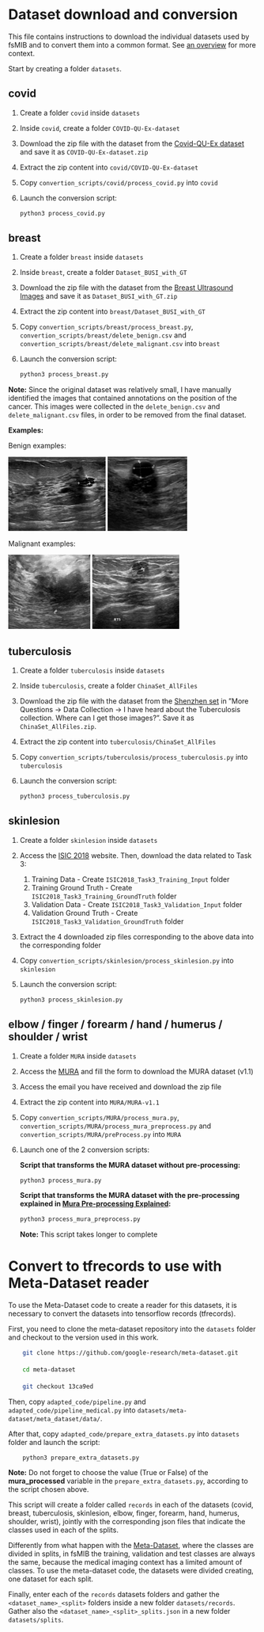 # Dataset download and conversion

This file contains instructions to download the individual datasets used by fsMIB and to convert them into a common format. See [an overview](../README.md#downloading-and-converting-datasets) for
more context.

Start by creating a folder `datasets`.

## covid

1.  Create a folder `covid` inside `datasets`
2.  Inside `covid`, create a folder `COVID-QU-Ex-dataset`
3.  Download the zip file with the dataset from the
    [Covid-QU-Ex dataset](https://www.kaggle.com/datasets/anasmohammedtahir/covidqu) and save it as `COVID-QU-Ex-dataset.zip`
4.  Extract the zip content into `covid/COVID-QU-Ex-dataset`
5.  Copy `convertion_scripts/covid/process_covid.py` into `covid`
6.  Launch the conversion script:

    ```bash
    python3 process_covid.py
    ```

## breast
1.  Create a folder `breast` inside `datasets`
2.  Inside `breast`, create a folder `Dataset_BUSI_with_GT`
3.  Download the zip file with the dataset from the
    [Breast Ultrasound Images](https://www.kaggle.com/datasets/aryashah2k/breast-ultrasound-images-dataset) and save it as `Dataset_BUSI_with_GT.zip`
4. Extract the zip content into `breast/Dataset_BUSI_with_GT`
5. Copy `convertion_scripts/breast/process_breast.py`, `convertion_scripts/breast/delete_benign.csv` and `convertion_scripts/breast/delete_malignant.csv` into `breast`
6. Launch the conversion script:

    ```bash
    python3 process_breast.py
    ```

**Note:** Since the original dataset was relatively small, I have manually identified the images that contained annotations on the position of the cancer. This images were collected in the `delete_benign.csv` and `delete_malignant.csv` files, in order to be removed from the final dataset.

**Examples:**

Benign examples:
<p float="center">
<img src="../figures/benign%20(14).png" height="150" />
<img src="../figures/benign%20(79).png" height="150" /> 
</p>

Malignant examples:
<p float="center">
<img src="../figures/malignant%20(2).png" height="150" />
<img src="../figures/malignant%20(10).png" height="150" /> 
</p>


## tuberculosis

1. Create a folder `tuberculosis` inside `datasets`
2. Inside `tuberculosis`, create a folder `ChinaSet_AllFiles`
3. Download the zip file with the dataset from the [Shenzhen set](https://openi.nlm.nih.gov/faq#faq-tb-coll) in ”More Questions → Data Collection → I have heard about the Tuberculosis collection. Where can I get those images?”. Save it as `ChinaSet_AllFiles.zip`.
4. Extract the zip content into `tuberculosis/ChinaSet_AllFiles`
5. Copy `convertion_scripts/tuberculosis/process_tuberculosis.py` into `tuberculosis`
6. Launch the conversion script:

    ```bash
    python3 process_tuberculosis.py
    ```

## skinlesion

1. Create a folder `skinlesion` inside `datasets`
2. Access the [ISIC 2018](https://challenge.isic-archive.com/data/#2018) website. Then, download the data related to Task 3: 
   1. Training Data - Create `ISIC2018_Task3_Training_Input` folder
   2. Training Ground Truth - Create `ISIC2018_Task3_Training_GroundTruth` folder
   3. Validation Data - Create `ISIC2018_Task3_Validation_Input` folder
   4. Validation Ground Truth - Create `ISIC2018_Task3_Validation_GroundTruth` folder
3. Extract the 4 downloaded zip files corresponding to the above data into the corresponding folder
4. Copy `convertion_scripts/skinlesion/process_skinlesion.py` into `skinlesion`
5. Launch the conversion script:

    ```bash
    python3 process_skinlesion.py
    ```


## elbow / finger / forearm / hand / humerus / shoulder / wrist

1. Create a folder `MURA` inside `datasets`
2. Access the [MURA](https://stanfordmlgroup.github.io/competitions/mura/) and fill the form to download the MURA dataset (v1.1)
3. Access the email you have received and download the zip file
4. Extract the zip content into `MURA/MURA-v1.1`
5. Copy `convertion_scripts/MURA/process_mura.py`, `convertion_scripts/MURA/process_mura_preprocess.py` and `convertion_scripts/MURA/preProcess.py` into `MURA`
6. Launch one of the 2 conversion scripts:
    
    **Script that transforms the MURA dataset without pre-processing:**
    ```bash
    python3 process_mura.py
    ```
    
    **Script that transforms the MURA dataset with the pre-processing explained in [Mura Pre-processing Explained](../doc/mura_pre-processing.md):**
    ```bash
    python3 process_mura_preprocess.py
    ```
    **Note:** This script takes longer to complete

# Convert to tfrecords to use with Meta-Dataset reader
To use the Meta-Dataset code to create a reader for this datasets, it is necessary to convert the datasets into tensorflow records (tfrecords).

First, you need to clone the meta-dataset repository into the `datasets` folder and checkout to the version used in this work.

``` bash
    git clone https://github.com/google-research/meta-dataset.git
    
    cd meta-dataset

    git checkout 13ca9ed
```

Then, copy `adapted_code/pipeline.py` and `adapted_code/pipeline_medical.py` into `datasets/meta-dataset/meta_dataset/data/`. 

After that, copy `adapted_code/prepare_extra_datasets.py` into `datasets` folder and launch the script:

```bash
    python3 prepare_extra_datasets.py
```
**Note:** Do not forget to choose the value (True or False) of the **mura_processed** variable in the `prepare_extra_datasets.py`, according to the script chosen above.


This script will create a folder called `records` in each of the datasets (covid, breast, tuberculosis, skinlesion, elbow, finger, forearm, hand, humerus, shoulder, wrist), jointly with the corresponding json files that indicate the classes used in each of the splits. 

Differently from what happen with the [Meta-Dataset](https://github.com/google-research/meta-dataset), where the classes are divided in splits, in fsMIB the training, validation and test classes are always the same, because the medical imaging context has a limited amount of classes. To use the meta-dataset code, the datasets were divided creating, one dataset for each split. 

Finally, enter each of the `records` datasets folders and gather the `<dataset_name>_<split>` folders inside a new folder `datasets/records`. Gather also the `<dataset_name>_<split>_splits.json` in a new folder `datasets/splits`.